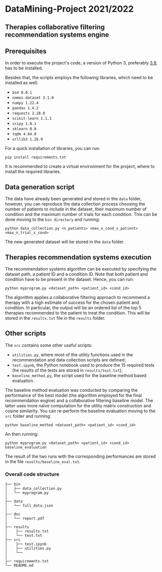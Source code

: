# DataMining-Project 2021/2022
## Therapies collaborative filtering recommendation systems engine

## Prerequisites 

In order to execute the project's code, a version of Python 3, preferably [3.9](https://www.python.org/downloads/release/python-390/), has to be installed.

Besides that, the scripts employs the following libraries, which need to be installed as well:
- `bs4 0.0.1`
- `names-dataset 3.1.0`
- `numpy 1.22.4`
- `pandas 1.4.2`
- `requests 2.28.0`
- `scikit-learn 1.1.1`
- `scipy 1.8.1`
- `sklearn 0.0`
- `tqdm 4.64.0`
- `urllib3 1.26.9`

For a quick installation of libraries, you can run:
```
pip install requirements.txt
```
It is recommended to create a virtual environment for the project, where to install the required libraries. 

## Data generation script

The data have already been generated and stored in the `data` folder, however, you can reproduce the data collection process choosing the number of patients to include in the dataset, their maximum number of condition and the maximum number of trials for each condition. This can be done moving to the `bin directory` and running:

```
python data_collection.py <n_patients> <max_n_cond_x_patient> <max_n_trial_x_cond>
```
The new generated dataset will be stored in the `data` folder.

## Therapies recommendation systems execution

The recommendation systems algorithm can be executed by specifying the dataset path, a patient ID and a condition ID. Note that both patient and condition have to be present in the dataset.
Hence, you can run:
```
python myprogram.py <dataset_path> <patient_id> <cond_id>
```
The algorithm applies a collaborative filtering approach to recommend a therapy with a high estimate of success for the chosen patient and condition. In particular, the output will be an ordered list of the top 5 therapies recommended to the patient to treat the condition. This will be stored in the `results.txt` file in the `results` folder.

## Other scripts

The `src` contains some other useful scripts:
- `utilities.py`, where most of the utility functions used in the recommendation and data collection scripts are defined;
- `test.ipynb`, the Python notebook used to produce the 15 required tests (he results of the tests are stored in `results/test.txt`);
- `baseline_method.py`, the script used for the baseline method based evaluation.

The baseline method evaluation was conducted by comparing the performance of the best model (the algorithm employed for the final recommendation engine) and a collaborative filtering baseline model. The latter uses more naïve computation for the utility matrix construction and cosine similarity. 
You can re-perform the baseline evaluation moving to the `src` folder and running:
```
python baseline_method <dataset_path> <patient_id> <cond_id>
```
An then running:
```
python myprogram.py <dataset_path> <patient_id> <cond_id> baseline_evaluation
```

The result of the two runs with the corresponding performances are stored in the file `results/baseline_eval.txt`.

### Overall code structure
```
├── bin
│   ├── data_collection.py
│   └── myprogram.py
│
├── data
│   └── full_data.json
│ 
├── doc
│   └── report.pdf
│ 
├── results
│    ├── results.txt
│    └── test.txt
├── src
│    ├── test.ipynb
│    ├── utilities.py
│    └── 
|
├── requirements.txt
└── README.md
```